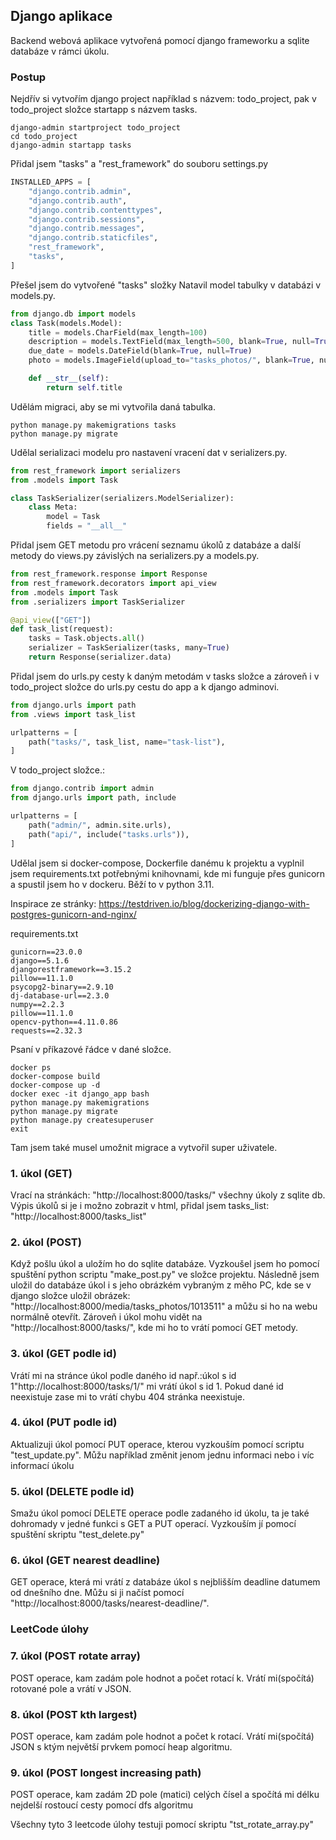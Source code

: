 ## Django aplikace

Backend webová aplikace vytvořená pomocí django frameworku a sqlite databáze v rámci úkolu.

### Postup

Nejdřív si vytvořím django project například s názvem: todo_project, pak v todo_project složce startapp s názvem tasks.
```shell
django-admin startproject todo_project
cd todo_project
django-admin startapp tasks
```
Přidal jsem "tasks" a "rest_framework" do souboru settings.py
```python
INSTALLED_APPS = [
    "django.contrib.admin",
    "django.contrib.auth",
    "django.contrib.contenttypes",
    "django.contrib.sessions",
    "django.contrib.messages",
    "django.contrib.staticfiles",
    "rest_framework",
    "tasks",
]
```
Přešel jsem do vytvořené "tasks" složky Natavil model tabulky v databázi v models.py.
```python
from django.db import models
class Task(models.Model):
    title = models.CharField(max_length=100)
    description = models.TextField(max_length=500, blank=True, null=True)
    due_date = models.DateField(blank=True, null=True)
    photo = models.ImageField(upload_to="tasks_photos/", blank=True, null=True)

    def __str__(self):
        return self.title
```
Udělám migraci, aby se mi vytvořila daná tabulka.
```shell
python manage.py makemigrations tasks
python manage.py migrate
```

Udělal serializaci modelu pro nastavení vracení dat v serializers.py.
```python
from rest_framework import serializers
from .models import Task

class TaskSerializer(serializers.ModelSerializer):
    class Meta:
        model = Task
        fields = "__all__"
```
Přidal jsem GET metodu pro vrácení seznamu úkolů z databáze a další metody do views.py závislých na serializers.py a models.py.
```python
from rest_framework.response import Response
from rest_framework.decorators import api_view
from .models import Task
from .serializers import TaskSerializer

@api_view(["GET"])
def task_list(request):
    tasks = Task.objects.all()
    serializer = TaskSerializer(tasks, many=True)
    return Response(serializer.data)
```
Přidal jsem do urls.py cesty k daným metodám v tasks složce a zároveň i v todo_project složce do urls.py cestu do app a k django adminovi.
```python
from django.urls import path
from .views import task_list

urlpatterns = [
    path("tasks/", task_list, name="task-list"),
]
```
V todo_project složce.:
```python
from django.contrib import admin
from django.urls import path, include

urlpatterns = [
    path("admin/", admin.site.urls),
    path("api/", include("tasks.urls")),
]
```
Udělal jsem si docker-compose, Dockerfile danému k projektu a vyplnil jsem requirements.txt potřebnými knihovnami, kde mi funguje přes gunicorn a spustil jsem ho v dockeru. Běží to v python 3.11.

Inspirace ze stránky: https://testdriven.io/blog/dockerizing-django-with-postgres-gunicorn-and-nginx/

requirements.txt
```
gunicorn==23.0.0
django==5.1.6
djangorestframework==3.15.2
pillow==11.1.0
psycopg2-binary==2.9.10
dj-database-url==2.3.0
numpy==2.2.3
pillow==11.1.0
opencv-python==4.11.0.86
requests==2.32.3
```
Psaní v příkazové řádce v dané složce.
```shell
docker ps
docker-compose build
docker-compose up -d
docker exec -it django_app bash
python manage.py makemigrations
python manage.py migrate
python manage.py createsuperuser
exit
```

Tam jsem také musel umožnit migrace a vytvořil super uživatele.



### 1. úkol (GET)
Vrací na stránkách: "http://localhost:8000/tasks/" všechny úkoly z sqlite db. Výpis úkolů si je i možno zobrazit v html, přidal jsem tasks_list: "http://localhost:8000/tasks_list"

### 2. úkol (POST)
Když pošlu úkol a uložím ho do sqlite databáze.
Vyzkoušel jsem ho pomocí spuštění python scriptu "make_post.py" ve složce projektu.
Následně jsem uložil do databáze úkol i s jeho obrázkém vybraným z měho PC, kde se v django složce uložil obrázek: "http://localhost:8000/media/tasks_photos/1013511" a můžu si ho na webu normálně otevřít. Zároveň i úkol mohu vidět na "http://localhost:8000/tasks/", kde mi ho to vrátí pomocí GET metody.

### 3. úkol (GET podle id)
Vrátí mi na stránce úkol podle daného id např.:úkol s id 1"http://localhost:8000/tasks/1/" mi vrátí úkol s id 1. Pokud dané id neexistuje zase mi to vrátí chybu 404 stránka neexistuje.

### 4. úkol (PUT podle id)
Aktualizuji úkol pomocí PUT operace, kterou vyzkouším pomocí scriptu "test_update.py". Můžu například změnit jenom jednu informaci nebo i víc informací úkolu

### 5. úkol (DELETE podle id)
Smažu úkol pomocí DELETE operace podle zadaného id úkolu, ta je také dohromady v jedné funkci s GET a PUT operací. Vyzkouším jí pomocí spuštění skriptu "test_delete.py"

### 6. úkol (GET nearest deadline)
GET operace, která mi vrátí z databáze úkol s nejblišším deadline datumem od dnešního dne. Můžu si ji načíst pomocí "http://localhost:8000/tasks/nearest-deadline/".
### LeetCode úlohy

### 7. úkol (POST rotate array)
POST operace, kam zadám pole hodnot a počet rotací k. Vrátí mi(spočítá) rotované pole a vrátí v JSON.

### 8. úkol (POST kth largest)
POST operace, kam zadám pole hodnot a počet k rotací. Vrátí mi(spočítá) JSON s ktým největší prvkem pomocí heap algoritmu.

### 9. úkol (POST longest increasing path)
POST operace, kam zadám 2D pole (matici) celých čísel a spočítá mi délku nejdelší rostoucí cesty pomocí dfs algoritmu

Všechny tyto 3 leetcode úlohy testuji pomocí skriptu "tst_rotate_array.py"
